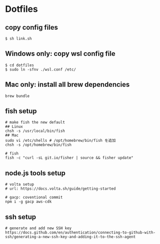 # Dotfiles

## copy config files

```
$ sh link.sh
```

## Windows only: copy wsl config file

```
$ cd dotfiles
$ sudo ln -sfnv ./wsl.conf /etc/
```

## Mac only: install all brew dependencies

```
brew bundle
```

## fish setup

```
# make fish the new default
## Linux
chsh -s /usr/local/bin/fish
## Mac
sudo vi /etc/shells # /opt/homebrew/bin/fish を追加
chsh -s /opt/homebrew/bin/fish

# fish
fish -c "curl -sL git.io/fisher | source && fisher update"
```

## node.js tools setup

```
# volta setup
# url: https://docs.volta.sh/guide/getting-started

# gacp: coventional commit
npm i -g gacp aws-cdk
```

## ssh setup

```
# generate and add new SSH key
https://docs.github.com/en/authentication/connecting-to-github-with-ssh/generating-a-new-ssh-key-and-adding-it-to-the-ssh-agent
```
